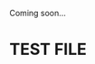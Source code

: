 Coming soon...

# TEST FILE

<script async src="https://www.googletagmanager.com/ns.html?id=GTM-K3FRW9CV" crossorigin="anonymous"></script>